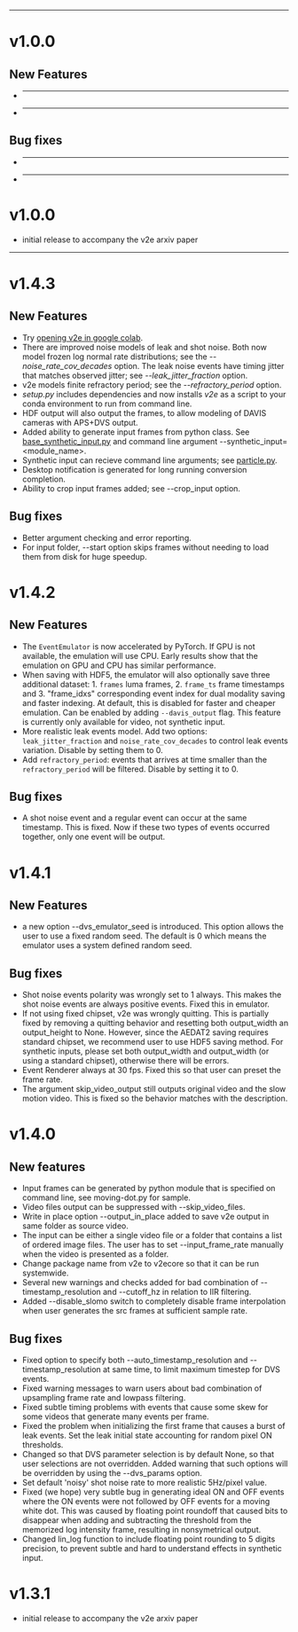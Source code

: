 
---


# v1.0.0
##    New Features
- ***
- ***
##    Bug fixes
- ***
- ***



# v1.0.0
- initial release to accompany the v2e arxiv paper






----

# v1.4.3
##    New Features
  - Try [opening v2e in google colab](https://colab.research.google.com/drive/1czx-GJnx-UkhFVBbfoACLVZs8cYlcr_M?usp=sharing).
  - There are improved noise models of leak and shot noise.
    Both now model frozen log normal rate distributions; see the _--noise_rate_cov_decades_ option.
    The leak noise events have timing jitter that matches observed jitter; see _--leak_jitter_fraction_ option.
  - v2e models finite refractory period; see the _--refractory_period_ option.
  - _setup.py_ includes dependencies and now installs _v2e_ as a script to your conda environment to run from command line.
  -  HDF output will also output the frames, to allow modeling of DAVIS cameras with APS+DVS output.
  - Added ability to generate input frames from python class.
    See [base_synthetic_input.py](https://github.com/SensorsINI/v2e/blob/master/v2ecore/base_synthetic_input.py) and command line argument --synthetic_input=<module_name>.
  - Synthetic input can recieve command line arguments; see [particle.py](https://github.com/SensorsINI/v2e/blob/master/scripts/particles.py).
  - Desktop notification is  generated for long running conversion completion.
  - Ability to crop input frames added; see --crop_input option.
##    Bug fixes
- Better argument checking and error reporting.
- For input folder, --start option skips frames without needing to load them from disk for huge speedup.


# v1.4.2
##    New Features
- The `EventEmulator` is now accelerated by PyTorch. If GPU is not available, the emulation will use CPU. Early results show that the emulation on GPU and CPU has similar performance.
- When saving with HDF5, the emulator will also optionally save three additional dataset: 1. `frames` luma frames, 2. `frame_ts` frame timestamps and 3. "frame_idxs" corresponding event index for dual modality saving and faster indexing. At default, this is disabled for faster and cheaper emulation. Can be enabled by adding `--davis_output` flag. This feature is currently only available for video, not synthetic input.
- More realistic leak events model. Add two options: `leak_jitter_fraction` and `noise_rate_cov_decades` to control leak events variation. Disable by setting them to 0.
- Add `refractory_period`: events that arrives at time smaller than the `refractory_period` will be filtered. Disable by setting it to 0.

##    Bug fixes
- A shot noise event and a regular event can occur at the same timestamp. This is fixed. Now if these two types of events occurred together, only one event will be output.

# v1.4.1
##    New Features
- a new option --dvs_emulator_seed is introduced. This option allows the user to use a fixed random seed. The default is 0 which means the emulator uses a system defined random seed.

##    Bug fixes
- Shot noise events polarity was wrongly set to 1 always. This makes the shot noise events are always positive events. Fixed this in emulator.
- If not using fixed chipset, v2e was wrongly quitting. This is partially fixed by removing a quitting behavior and resetting both output_width an output_height to None. However, since the AEDAT2 saving requires standard chipset, we recommend user to use HDF5 saving method. For synthetic inputs, please set both output_width and output_width (or using a standard chipset), otherwise there will be errors.
- Event Renderer always at 30 fps. Fixed this so that user can preset the frame rate.
- The argument skip_video_output still outputs original video and the slow motion video. This is fixed so the behavior matches with the description.

# v1.4.0
##    New features
- Input frames can be generated by python module that is specified on command line, see moving-dot.py for sample.
- Video files output can be suppressed with --skip_video_files.
- Write in place option --output_in_place added to save v2e output in same folder as source video.
- The input can be either a single video file or a folder that contains a list of ordered image files. The user has to set --input_frame_rate manually when the video is presented as a folder.
- Change package name from v2e to v2ecore so that it can be run systemwide.
- Several new warnings and checks added for bad combination of --timestamp_resolution and --cutoff_hz in relation to IIR filtering.
- Added --disable_slomo switch to completely disable frame interpolation when user generates the src frames at sufficient sample rate.

##    Bug fixes
- Fixed option to specify both --auto_timestamp_resolution and --timestamp_resolution at same time, to limit maximum timestep for DVS events.
- Fixed warning messages to warn users about bad combination of upsampling frame rate and lowpass filtering.
- Fixed subtle timing problems with events that cause some skew for some videos that generate many events per frame.
- Fixed the problem when initializing the first frame that causes a burst of leak events. Set the leak initial state accounting for random pixel ON thresholds.
- Changed so that DVS parameter selection is by default None, so that user selections are not overridden. Added warning that such options will be overridden by using the --dvs_params option.
- Set default 'noisy' shot noise rate to more realistic 5Hz/pixel value.
- Fixed (we hope) very subtle bug in generating ideal ON and OFF events where the ON events were not followed by OFF events for a moving white dot. This was caused by floating point roundoff that caused bits to disappear when adding and subtracting the threshold from the memorized log intensity frame, resulting in nonsymetrical output.
- Changed lin_log function to include floating point rounding to 5 digits precision, to prevent subtle and hard to understand effects in synthetic input.

# v1.3.1
- initial release to accompany the v2e arxiv paper
